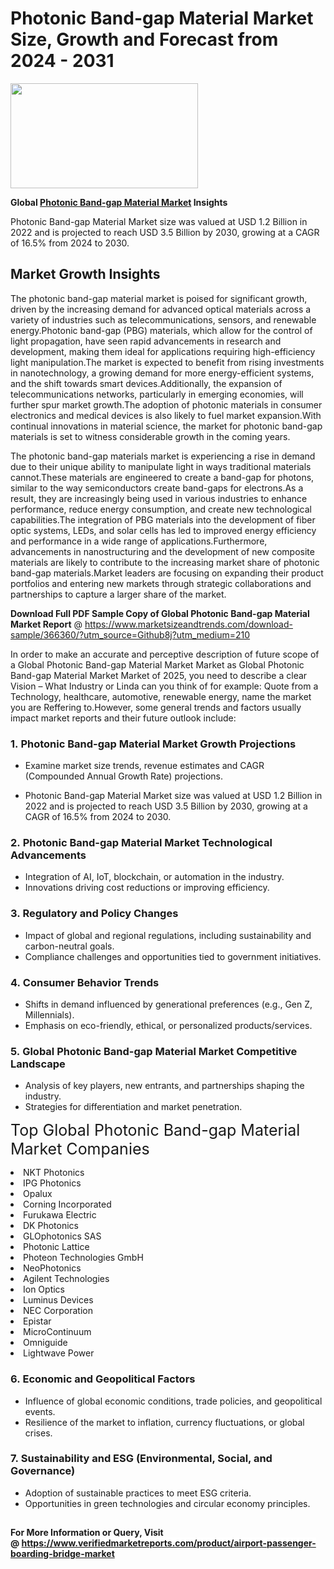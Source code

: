 <H1>Photonic Band-gap Material Market Size, Growth and Forecast from 2024 - 2031</H1><img class="aligncenter size-medium wp-image-584254" src="https://thirdeyenews.in/wp-content/uploads/2024/09/Global-Market-Research-300x168.jpeg" alt="" width="300" height="168" /><p><strong>Global&nbsp;<a href="https://www.marketsizeandtrends.com/download-sample/366360/?utm_source=Github8j?utm_medium=210">Photonic Band-gap Material Market</a> Insights</strong></p><p>Photonic Band-gap Material Market size was valued at USD 1.2 Billion in 2022 and is projected to reach USD 3.5 Billion by 2030, growing at a CAGR of 16.5% from 2024 to 2030.</p><p><h2>Market Growth Insights</h2> <p>The photonic band-gap material market is poised for significant growth, driven by the increasing demand for advanced optical materials across a variety of industries such as telecommunications, sensors, and renewable energy.Photonic band-gap (PBG) materials, which allow for the control of light propagation, have seen rapid advancements in research and development, making them ideal for applications requiring high-efficiency light manipulation.The market is expected to benefit from rising investments in nanotechnology, a growing demand for more energy-efficient systems, and the shift towards smart devices.Additionally, the expansion of telecommunications networks, particularly in emerging economies, will further spur market growth.The adoption of photonic materials in consumer electronics and medical devices is also likely to fuel market expansion.With continual innovations in material science, the market for photonic band-gap materials is set to witness considerable growth in the coming years.</p> <p>The photonic band-gap materials market is experiencing a rise in demand due to their unique ability to manipulate light in ways traditional materials cannot.These materials are engineered to create a band-gap for photons, similar to the way semiconductors create band-gaps for electrons.As a result, they are increasingly being used in various industries to enhance performance, reduce energy consumption, and create new technological capabilities.The integration of PBG materials into the development of fiber optic systems, LEDs, and solar cells has led to improved energy efficiency and performance in a wide range of applications.Furthermore, advancements in nanostructuring and the development of new composite materials are likely to contribute to the increasing market share of photonic band-gap materials.Market leaders are focusing on expanding their product portfolios and entering new markets through strategic collaborations and partnerships to capture a larger share of the market.<p><span class=""><strong>Download Full PDF Sample Copy of Global Photonic Band-gap Material Market Report</strong> @ <a href="https://www.marketsizeandtrends.com/download-sample/366360/?utm_source=Github8j?utm_medium=210" target="_blank">https://www.marketsizeandtrends.com/download-sample/366360/?utm_source=Github8j?utm_medium=210</a></span></p><p>In order to make an accurate and perceptive description of future scope of a Global&nbsp;Photonic Band-gap Material Market Market as Global&nbsp;Photonic Band-gap Material Market Market of 2025, you need to describe a clear Vision &ndash; What Industry or Linda can you think of for example: Quote from a Technology, healthcare, automotive, renewable energy, name the market you are Reffering to.However, some general trends and factors usually impact market reports and their future outlook include:</p><h3>1.&nbsp;<strong>Photonic Band-gap Material Market Growth Projections</strong></h3><ul><li>Examine market size trends, revenue estimates and CAGR (Compounded Annual Growth Rate) projections.</li><li><p>Photonic Band-gap Material Market size was valued at USD 1.2 Billion in 2022 and is projected to reach USD 3.5 Billion by 2030, growing at a CAGR of 16.5% from 2024 to 2030.</p></li></ul><h3>2.&nbsp;<strong>Photonic Band-gap Material Market Technological Advancements</strong></h3><ul><li>Integration of AI, IoT, blockchain, or automation in the industry.</li><li>Innovations driving cost reductions or improving efficiency.</li></ul><h3>3.&nbsp;<strong>Regulatory and Policy Changes</strong></h3><ul><li>Impact of global and regional regulations, including sustainability and carbon-neutral goals.</li><li>Compliance challenges and opportunities tied to government initiatives.</li></ul><h3>4.&nbsp;<strong>Consumer Behavior Trends</strong></h3><ul><li>Shifts in demand influenced by generational preferences (e.g., Gen Z, Millennials).</li><li>Emphasis on eco-friendly, ethical, or personalized products/services.</li></ul><h3>5.&nbsp;<strong>Global Photonic Band-gap Material Market Competitive Landscape</strong></h3><ul><li>Analysis of key players, new entrants, and partnerships shaping the industry.</li><li>Strategies for differentiation and market penetration.</li></ul><p data-pm-slice="1 1 []"><span style="color: inherit; font-family: inherit; font-size: 25px;">Top Global Photonic Band-gap Material Market Companies</span></p><div class="" data-test-id=""><p><li>NKT Photonics</li><li> IPG Photonics</li><li> Opalux</li><li> Corning Incorporated</li><li> Furukawa Electric</li><li> DK Photonics</li><li> GLOphotonics SAS</li><li> Photonic Lattice</li><li> Photeon Technologies GmbH</li><li> NeoPhotonics</li><li> Agilent Technologies</li><li> Ion Optics</li><li> Luminus Devices</li><li> NEC Corporation</li><li> Epistar</li><li> MicroContinuum</li><li> Omniguide</li><li> Lightwave Power</li></p></div><h3>6.&nbsp;<strong>Economic and Geopolitical Factors</strong></h3><ul><li>Influence of global economic conditions, trade policies, and geopolitical events.</li><li>Resilience of the market to inflation, currency fluctuations, or global crises.</li></ul><h3>7.&nbsp;<strong>Sustainability and ESG (Environmental, Social, and Governance)</strong></h3><ul><li>Adoption of sustainable practices to meet ESG criteria.</li><li>Opportunities in green technologies and circular economy principles.</li></ul><h2><strong style="font-size: 14px;">For More Information or Query, Visit @&nbsp;</strong><a style="background-color: #ffffff; font-size: 14px;" href="https://www.marketsizeandtrends.com/report/photonic-band-gap-material-market/" target="_blank">https://www.verifiedmarketreports.com/product/airport-passenger-boarding-bridge-market</a></h2>